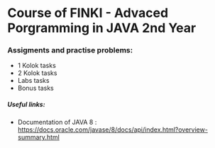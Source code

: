 # Course of FINKI -  Advaced Porgramming in JAVA 2nd Year

### Assigments and practise problems: 
* 1 Kolok tasks
* 2 Kolok tasks
* Labs tasks
* Bonus tasks

##### Useful links: 
* Documentation of JAVA 8 : https://docs.oracle.com/javase/8/docs/api/index.html?overview-summary.html
